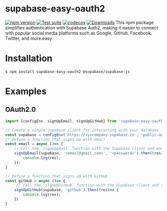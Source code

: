 # supabase-easy-oauth2


[![npm version](https://badge.fury.io/js/react-datepicker.svg)](https://badge.fury.io/js/react-datepicker)
[![Test suite](https://github.com/Hacker0x01/react-datepicker/actions/workflows/test.yml/badge.svg)](https://github.com/Hacker0x01/react-datepicker/actions/workflows/test.yml)
[![codecov](https://codecov.io/gh/Hacker0x01/react-datepicker/branch/master/graph/badge.svg)](https://codecov.io/gh/Hacker0x01/react-datepicker)
[![Downloads](https://img.shields.io/npm/dm/react-datepicker.svg)](https://npmjs.org/package/react-datepicker)
This npm package simplifies authentication with Supabase Auth2, making it easier to connect with popular social media platforms such as Google, GitHub, Facebook, Twitter, and more.easy

Installation
============== 

    $ npm install supabase-easy-oauth2 @supabase/supabase-js

Examples
==========

## OAuth2.0

```javascript
import {configEnv, signUpEmail, signUpGitHub} from 'supabase-easy-oauth2';

// Create a single supabase client for interacting with your database
const supabase = configEnv('https://xyzcompany.supabase.co', 'public-anon-key');
// Define a function that signs up with email
const email = async ()=> {
    // Call the `signUpEmail` function with the Supabase client and email/password credentials.
    signUpEmail(supabase, '<email@gmail.com>', '<password>').then((res)=> {
        console.log(res);
    });
}

// Define a function that signs up with GitHub
const gitHub = async ()=> {
     // Call the `signUpGitHub` function with the Supabase client and the `github, facebook, google` provider.
    signUpGitHub(supabase, 'github').then((res)=> {
        console.log(res);
    })
}
```

